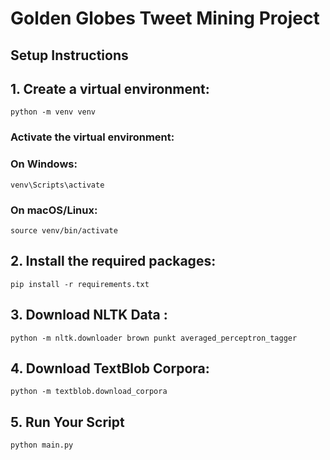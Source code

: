 # Golden Globes Tweet Mining Project

## Setup Instructions

## 1. Create a virtual environment:

    python -m venv venv

### Activate the virtual environment:

### On Windows:

    venv\Scripts\activate

### On macOS/Linux:

    source venv/bin/activate

## 2. Install the required packages:

    pip install -r requirements.txt

## 3. Download NLTK Data :

    python -m nltk.downloader brown punkt averaged_perceptron_tagger

## 4. Download TextBlob Corpora:

    python -m textblob.download_corpora

## 5. Run Your Script

    python main.py
